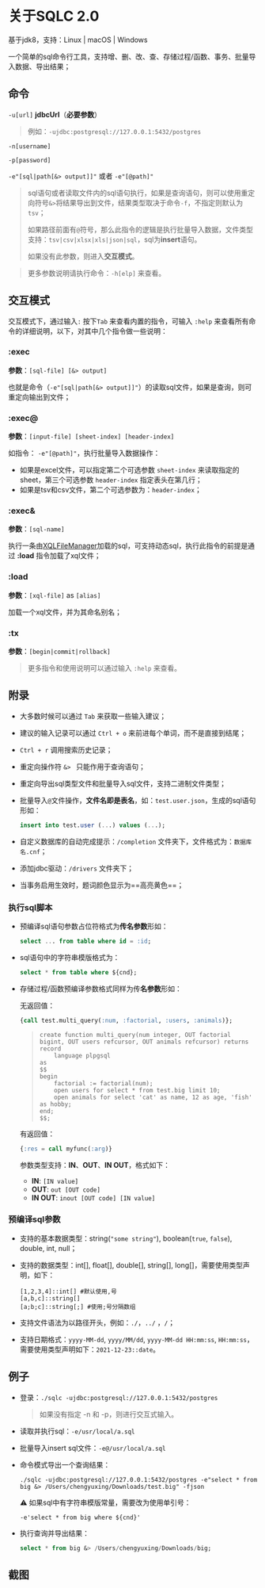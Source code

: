 # 关于SQLC 2.0

基于jdk8，支持：Linux | macOS | Windows

一个简单的sql命令行工具，支持增、删、改、查、存储过程/函数、事务、批量导入数据、导出结果；

## 命令

`-u[url]` **jdbcUrl**（**必要参数**）

> 例如：`-ujdbc:postgresql://127.0.0.1:5432/postgres`

`-n[username]`

`-p[password]`

`-e"[sql|path[&> output]]"` 或者 `-e"[@path]"`

> sql语句或者读取文件内的sql语句执行，如果是查询语句，则可以使用重定向符号`&>`将结果导出到文件，结果类型取决于命令`-f`，不指定则默认为`tsv`；
>
> 如果路径前面有`@`符号，那么此指令的逻辑是执行批量导入数据，文件类型支持：`tsv|csv|xlsx|xls|json|sql`，sql为**insert**语句。
>
> 如果没有此参数，则进入**交互模式**。

> 更多参数说明请执行命令：`-h[elp]` 来查看。

## 交互模式

交互模式下，通过输入`:` 按下`Tab` 来查看内置的指令，可输入 `:help` 来查看所有命令的详细说明，以下，对其中几个指令做一些说明：

### :exec

**参数**：`[sql-file] [&> output]`

也就是命令（`-e"[sql|path[&> output]]"`）的读取sql文件，如果是查询，则可重定向输出到文件；

### :exec@

**参数**：`[input-file] [sheet-index] [header-index]`

如指令： `-e"[@path]"`，执行批量导入数据操作：

- 如果是excel文件，可以指定第二个可选参数 `sheet-index` 来读取指定的sheet，第三个可选参数 `header-index` 指定表头在第几行；
- 如果是tsv和csv文件，第二个可选参数为：`header-index`；

### :exec&

**参数**：`[sql-name]`

执行一条由[XQLFileManager](https://github.com/chengyuxing/rabbit-sql/tree/rabbit-sql-7#XQLFileManager)加载的sql，可支持动态sql，执行此指令的前提是通过 **:load** 指令加载了xql文件；

### :load

**参数**：`[xql-file]` as `[alias]`

加载一个xql文件，并为其命名别名；

### :tx

**参数**：`[begin|commit|rollback]`

> 更多指令和使用说明可以通过输入 `:help` 来查看。

## 附录

- 大多数时候可以通过 `Tab` 来获取一些输入建议；
- 建议的输入记录可以通过 `Ctrl + o` 来前进每个单词，而不是直接到结尾；
- `Ctrl + r` 调用搜索历史记录；
- 重定向操作符 `&> ` 只能作用于查询语句；
- 重定向导出sql类型文件和批量导入sql文件，支持二进制文件类型；

- 批量导入`@`文件操作，**文件名即是表名**，如：`test.user.json`，生成的sql语句形如：

  ```sql
  insert into test.user (...) values (...);
  ```

- 自定义数据库的自动完成提示：`/completion` 文件夹下，文件格式为：`数据库名.cnf`；

- 添加jdbc驱动：`/drivers` 文件夹下；

- 当事务启用生效时，题词颜色显示为==高亮黄色==；

### 执行sql脚本

- 预编译sql语句参数占位符格式为**传名参数**形如：

  ```sql
  select ... from table where id = :id;
  ```

- sql语句中的字符串模版格式为：

  ```sql
  select * from table where ${cnd};
  ```

- 存储过程/函数预编译参数格式同样为传**名参数**形如：

  无返回值：

  ```sql
  {call test.multi_query(:num, :factorial, :users, :animals)};
  ```

  > ```plsql
  > create function multi_query(num integer, OUT factorial bigint, OUT users refcursor, OUT animals refcursor) returns record
  >     language plpgsql
  > as
  > $$
  > begin
  >     factorial := factorial(num);
  >     open users for select * from test.big limit 10;
  >     open animals for select 'cat' as name, 12 as age, 'fish' as hobby;
  > end;
  > $$;
  > ```

  有返回值：

  ```sql
  {:res = call myfunc(:arg)}
  ```

  参数类型支持：**IN**、**OUT**、**IN OUT**，格式如下：

  - **IN**: `[IN value]`
  - **OUT**:  `out [OUT code]`
  - **IN OUT**: `inout [OUT code] [IN value]`

### 预编译sql参数

- 支持的基本数据类型：string(`"some string"`), boolean(`true`, `false`), double, int, null；

- 支持的数据类型：int[], float[], double[], string[], long[]，需要使用类型声明，如下：

  ```shell
  [1,2,3,4]::int[] #默认使用,号
  [a,b,c]::string[]
  [a;b;c]::string[;] #使用;号分隔数组
  ```

- 支持文件语法为以路径开头，例如：`./`，`../` ，`/`；

- 支持日期格式：`yyyy-MM-dd`, `yyyy/MM/dd`, `yyyy-MM-dd HH:mm:ss`, `HH:mm:ss`，需要使用类型声明如下：`2021-12-23::date`。

## 例子

- 登录：`./sqlc -ujdbc:postgresql://127.0.0.1:5432/postgres`

  > 如果没有指定 -n 和 -p，则进行交互式输入。

- 读取并执行sql：`-e/usr/local/a.sql`

- 批量导入insert sql文件：``-e@/usr/local/a.sql``

- 命令模式导出一个查询结果：

  ```shell
  ./sqlc -ujdbc:postgresql://127.0.0.1:5432/postgres -e"select * from big &> /Users/chengyuxing/Downloads/test.big" -fjson
  ```

  :warning: 如果sql中有字符串模版常量，需要改为使用单引号：

  ```shell
  -e'select * from big where ${cnd}'
  ```

- 执行查询并导出结果：

  ```sql
  select * from big &> /Users/chengyuxing/Downloads/big;
  ```

## 截图

